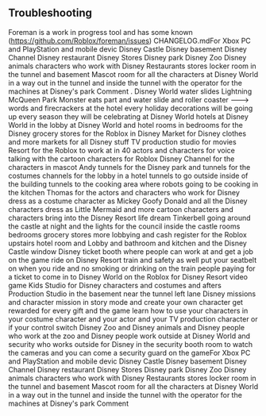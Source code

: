 

## Troubleshooting
Foreman is a work in progress tool and has some known (https://github.com/Roblox/foreman/issues) 
CHANGELOG.mdFor Xbox PC and PlayStation and mobile devic
Disney Castle Disney basement Disney Channel Disney restaurant
Disney Stores Disney park Disney Zoo Disney animals characters who work with Disney
Restaurants stores locker room in the tunnel and basement
Mascot room for all the characters at Disney World in a way out in the tunnel and inside the tunnel with the operator for the machines at Disney's park
Comment
. Disney World water slides Lightning McQueen Park Monster eats part and water slide and roller coaster
---> words and firecrackers at the hotel every holiday decorations will be going up every season they will be celebrating at Disney World
hotels at Disney World in the lobby at Disney World and hotel rooms in bedrooms for the 
Disney grocery stores for the Roblox in Disney Market for Disney clothes and more markets for all Disney stuff
TV production studio for movies Resort for the Roblox to work at in 40 actors and characters for voice talking with the cartoon characters for Roblox
Disney Channel for the characters in mascot Andy tunnels for the Disney park and tunnels for the costumes channels for the lobby in a hotel tunnels to go outside inside of the building tunnels to the cooking area where robots going to be cooking in the kitchen Thomas for the actors and characters who work for Disney
dress as a costume character as Mickey Goofy Donald and all the Disney characters
dress as Little Mermaid and more cartoon characters and characters bring into the Disney Resort life dream
Tinkerbell going around the castle at night and the lights for the council
inside the castle rooms bedrooms grocery stores more lobbying and cash register for the Roblox upstairs hotel room and Lobby and bathroom and kitchen and the Disney Castle window
Disney ticket booth where people can work at and get a job on the game
ride on Disney Resort train and safety as well put your seatbelt on when you ride and no smoking or drinking on the train
people paying for a ticket to come in to Disney World on the Roblox for Disney Resort video game
Kids Studio for Disney characters and costumes and afters Production Studio in the basement near the tunnel left lane
Disney missions and character mission in story mode and create your own character get rewarded for every gift and the game
learn how to use your characters in your costume character and your actor and your
TV production character or if your control switch
Disney Zoo and Disney animals and Disney people who work at the zoo and Disney people work outside at Disney World and security who works outside for Disney in the security booth room to watch the cameras and you can come a security guard on the gameFor Xbox PC and PlayStation and mobile devic
Disney Castle Disney basement Disney Channel Disney restaurant
Disney Stores Disney park Disney Zoo Disney animals characters who work with Disney
Restaurants stores locker room in the tunnel and basement
Mascot room for all the characters at Disney World in a way out in the tunnel and inside the tunnel with the operator for the machines at Disney's park
Comment
